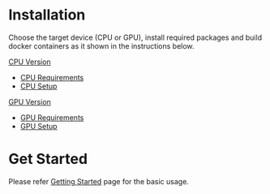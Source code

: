 # Installation
Choose the target device (CPU or GPU), install required packages and build docker containers as it shown in the instructions below.

[CPU Version](CPU_README.md#cpu-version)
  - [CPU Requirements](CPU_README.md#cpu-requirements)
  - [CPU Setup](CPU_README.md#cpu-setup)
  
[GPU Version](GPU_README.md#gpu-version)
  - [GPU Requirements](GPU_README.md#gpu-requirements)
  - [GPU Setup](GPU_README.md#gpu-setup)
  
# Get Started
Please refer [Getting Started](GETTING_STARTED.md) page for the basic usage. 

